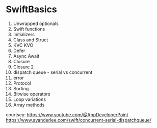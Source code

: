 # SwiftBasics 

1. Unwrapped optionals
2. Swift functions
3. Initializers
4. Class and Struct
5. KVC KVO
6. Defer
7. Async Await
8. Closure
9. Closure 2
10. dispatch queue - serial vs concurrent
11. error
12. Protocol
13. Sorting
14. Bitwise operators
15. Loop variations
16. Array methods


courtsey:
 https://www.youtube.com/@AppDeveloperPoint
 https://www.avanderlee.com/swift/concurrent-serial-dispatchqueue/
